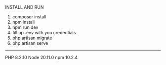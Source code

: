 INSTALL AND RUN

1. composer install
2. npm install
3. npm run dev
4. fill up .env with you credentials
5. php artisan migrate
6. php artisan serve

---------------------------------------

   PHP 8.2.10
   Node 20.11.0
   npm 10.2.4
